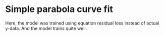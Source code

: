 # Simple parabola curve fit
Here, the model was trained using equation residual loss instead of actual
y-data. And the model trains quite well.
